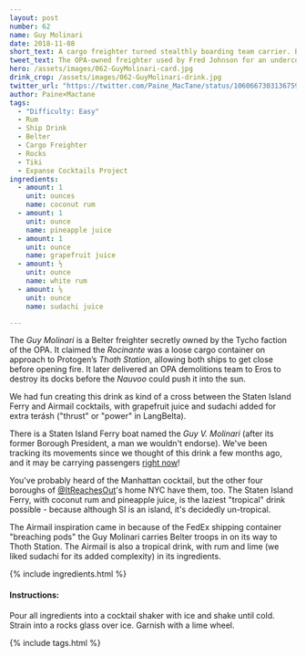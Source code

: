 ```yaml
---
layout: post
number: 62
name: Guy Molinari
date: 2018-11-08
short_text: A cargo freighter turned stealthly boarding team carrier. Belter ingenuity at work! 
tweet_text: The OPA-owned freighter used by Fred Johnson for an undercover attack on Thoth Station, during which half the Belter troops were lost in a destroyed boarding pod.
hero: /assets/images/062-GuyMolinari-card.jpg
drink_crop: /assets/images/062-GuyMolinari-drink.jpg
twitter_url: "https://twitter.com/Paine_MacTane/status/1060667303136759809"
author: Paine×Mactane
tags:
  - "Difficulty: Easy"
  - Rum
  - Ship Drink
  - Belter
  - Cargo Freighter
  - Rocks
  - Tiki
  - Expanse Cocktails Project
ingredients:
  - amount: 1
    unit: ounces
    name: coconut rum
  - amount: 1
    unit: ounce
    name: pineapple juice
  - amount: 1
    unit: ounce
    name: grapefruit juice
  - amount: ½
    unit: ounce
    name: white rum
  - amount: ⅛
    unit: ounce
    name: sudachi juice

---
```


The *Guy Molinari* is a Belter freighter secretly owned by the Tycho faction of the OPA. It claimed the *Rocinante* was a loose cargo container on approach to Protogen’s *Thoth Station*, allowing both ships to get close before opening fire. It later delivered an OPA demolitions team to Eros to destroy its docks before the *Nauvoo* could push it into the sun.

We had fun creating this drink as kind of a cross between the Staten Island Ferry and Airmail cocktails, with grapefruit juice and sudachi added for extra terásh ("thrust" or "power" in LangBelta).

There is a Staten Island Ferry boat named the *Guy V. Molinari* (after its former Borough President, a man we wouldn't endorse). We've been tracking its movements since we thought of this drink a few months ago, and it may be carrying passengers [right now](https://www.marinetraffic.com/en/ais/home/shipid:430262/zoom:10)!

You've probably heard of the Manhattan cocktail, but the other four boroughs of [@ItReachesOut](https://twitter.com/itreachesout)'s home NYC have them, too. The Staten Island Ferry, with coconut rum and pineapple juice, is the laziest "tropical" drink possible - because although SI is an island, it's decidedly un-tropical.

The Airmail inspiration came in because of the FedEx shipping container "breaching pods" the Guy Molinari carries Belter troops in on its way to Thoth Station. The Airmail is also a tropical drink, with rum and lime (we liked sudachi for its added complexity) in its ingredients.



{% include ingredients.html %}

#### Instructions:

Pour all ingredients into a cocktail shaker with ice and shake until cold. Strain into a rocks glass over ice. Garnish with a lime wheel. 

{% include tags.html %}
